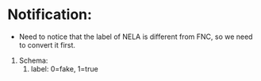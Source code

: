 # Notification:
* Need to notice that the label of NELA is different from FNC, so we need to convert it first.
1. Schema:
    1. label: 0=fake, 1=true